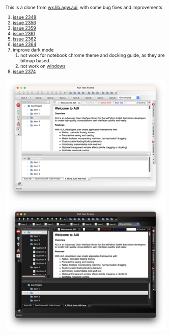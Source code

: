 This is a clone from [wx.lib.agw.aui](https://github.com/wxWidgets/Phoenix/tree/master/wx/lib/agw/aui), with some bug fixes and improvements
1. [issue 2348](https://github.com/wxWidgets/Phoenix/issues/2348)
2. [issue 2356](https://github.com/wxWidgets/Phoenix/issues/2356)
3. [issue 2359](https://github.com/wxWidgets/Phoenix/issues/2359)
4. [issue 2361](https://github.com/wxWidgets/Phoenix/issues/2361)
5. [issue 2362](https://github.com/wxWidgets/Phoenix/issues/2362)
6. [issue 2364](https://github.com/wxWidgets/Phoenix/issues/2364)
7. improve dark mode
    1. not work for notebook chrome theme and docking guide, as they are bitmap based.
    2. not work on [windows](https://github.com/wxWidgets/wxWidgets/pull/23028)
8. [issue 2374](https://github.com/wxWidgets/Phoenix/issues/2374)

![image](./images/light.png)
![image](./images/dark.png)

